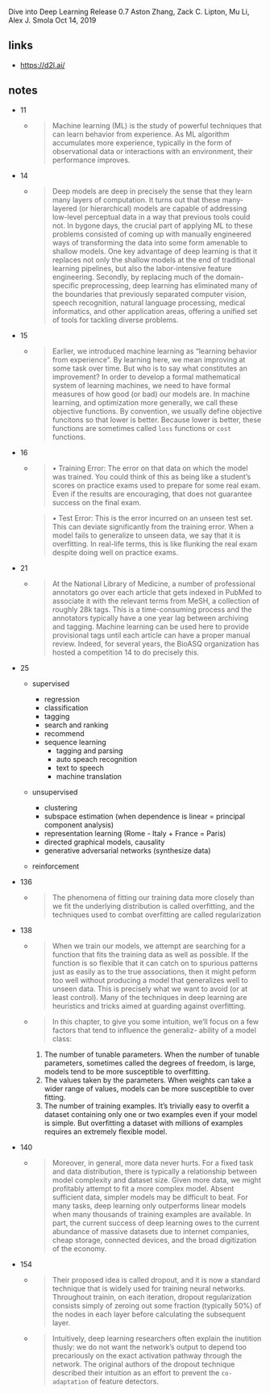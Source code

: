 
Dive into Deep Learning
Release 0.7
Aston Zhang, Zack C. Lipton, Mu Li, Alex J. Smola
Oct 14, 2019

## links

- https://d2l.ai/

## notes

- 11
  - > Machine learning (ML) is the study of
    powerful techniques that can learn behavior from experience. As ML algorithm accumulates more experience,
    typically in the form of observational data or interactions with an environment, their performance improves.

- 14
  - > Deep models are deep in precisely
    the sense that they learn many layers of computation. It turns out that these many-layered (or hierarchical)
    models are capable of addressing low-level perceptual data in a way that previous tools could not. In bygone
    days, the crucial part of applying ML to these problems consisted of coming up with manually engineered
    ways of transforming the data into some form amenable to shallow models. One key advantage of deep
    learning is that it replaces not only the shallow models at the end of traditional learning pipelines, but also
    the labor-intensive feature engineering. Secondly, by replacing much of the domain-specific preprocessing,
    deep learning has eliminated many of the boundaries that previously separated computer vision, speech
    recognition, natural language processing, medical informatics, and other application areas, offering a unified
    set of tools for tackling diverse problems.
    
- 15
  - > Earlier, we introduced machine learning as “learning behavior from experience”. By learning here, we mean
      improving at some task over time. But who is to say what constitutes an improvement?
    > In order to develop a formal mathematical system of learning machines, we need to have formal measures
      of how good (or bad) our models are. In machine learning, and optimization more generally, we call these
      objective functions.
      By convention, we usually define objective funcitons so that lower is better.
      Because lower is better, these functions are sometimes called `loss` functions or `cost` functions.

- 16
  - > • Training Error: The error on that data on which the model was trained. You could think of this as
        being like a student’s scores on practice exams used to prepare for some real exam. Even if the results
        are encouraging, that does not guarantee success on the final exam.

    > • Test Error: This is the error incurred on an unseen test set. This can deviate significantly from the
        training error. When a model fails to generalize to unseen data, we say that it is overfitting. In real-life
        terms, this is like flunking the real exam despite doing well on practice exams.

- 21
  - > At the
      National Library of Medicine, a number of professional annotators go over each article that gets indexed
      in PubMed to associate it with the relevant terms from MeSH, a collection of roughly 28k tags. This is a
      time-consuming process and the annotators typically have a one year lag between archiving and tagging.
      Machine learning can be used here to provide provisional tags until each article can have a proper manual
      review. Indeed, for several years, the BioASQ organization has hosted a competition 14 to do precisely this.

- 25
  - supervised
    - regression
    - classification
    - tagging
    - search and ranking
    - recommend
    - sequence learning
      - tagging and parsing
      - auto speach recognition
      - text to speech
      - machine translation

  - unsupervised
    - clustering
    - subspace estimation (when dependence is linear = principal component analysis)
    - representation learning (Rome - Italy + France = Paris)
    - directed graphical models, causality
    - generative adversarial networks (synthesize data)
  
  - reinforcement
  
- 136
  - > The phenomena of fitting our training data more closely than we fit the underlying distribution is called
      overfitting, and the techniques used to combat overfitting are called regularization

- 138
  - > When we train our models, we attempt are searching for a function that fits the training data as well as
      possible. If the function is so flexible that it can catch on to spurious patterns just as easily as to the true
      associations, then it might peform too well without producing a model that generalizes well to unseen data.
      This is precisely what we want to avoid (or at least control). Many of the techniques in deep learning are
      heuristics and tricks aimed at guarding against overfitting.

  - > In this chapter, to give you some intuition, we’ll focus on a few factors that tend to influence the generaliz-
      ability of a model class:
      1. The number of tunable parameters. When the number of tunable parameters, sometimes called the
      degrees of freedom, is large, models tend to be more susceptible to overfitting.
      2. The values taken by the parameters. When weights can take a wider range of values, models can be
      more susceptible to over fitting.
      3. The number of training examples. It’s trivially easy to overfit a dataset containing only one or two
      examples even if your model is simple. But overfitting a dataset with millions of examples requires an
      extremely flexible model.

- 140
  - > Moreover, in general,
      more data never hurts. For a fixed task and data distribution, there is typically a relationship between
      model complexity and dataset size. Given more data, we might profitably attempt to fit a more complex
      model. Absent sufficient data, simpler models may be difficult to beat. For many tasks, deep learning only
      outperforms linear models when many thousands of training examples are available. In part, the current
      success of deep learning owes to the current abundance of massive datasets due to internet companies, cheap
      storage, connected devices, and the broad digitization of the economy.

- 154
  - > Their proposed idea is called dropout, and it is now a standard technique that is widely used
      for training neural networks. Throughout trainin, on each iteration, dropout regularization consists simply
      of zeroing out some fraction (typically 50%) of the nodes in each layer before calculating the subsequent
      layer.

  - > Intuitively,
      deep learning researchers often explain the inutition thusly: we do not want the network’s output to depend
      too precariously on the exact activation pathway through the network. The original authors of the dropout
      technique described their intuition as an effort to prevent the `co-adaptation` of feature detectors.

